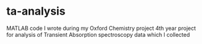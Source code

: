 # ta-analysis
MATLAB code I wrote during my Oxford Chemistry project 4th year project for analysis of Transient Absorption spectroscopy data which I collected
